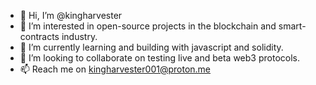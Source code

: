 - 👋 Hi, I’m @kingharvester
- 👀 I’m interested in open-source projects in the blockchain and smart-contracts industry.
- 🌱 I’m currently learning  and building with javascript and solidity.
- 💞️ I’m looking to collaborate on testing live and beta web3 protocols.
- 📫 Reach me on kingharvester001@proton.me


<!---
kingharvester/kingharvester is a ✨ special ✨ repository because its `README.md` (this file) appears on your GitHub profile.
You can click the Preview link to take a look at your changes.
--->
